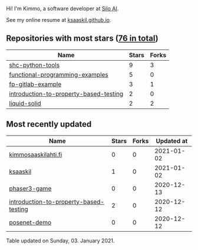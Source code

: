 Hi! I'm Kimmo, a software developer at [Silo AI](https://silo.ai/).

See my online resume at [ksaaskil.github.io](https://ksaaskil.github.io).

<!-- repositories starts -->

## Repositories with most stars ([76 in total](https://github.com/ksaaskil?tab=repositories))
| Name        | Stars           | Forks  |
| ------------- |-------------| -----|
|[shc-python-tools](https://github.com/ksaaskil/shc-python-tools)|9|3
|[functional-programming-examples](https://github.com/ksaaskil/functional-programming-examples)|5|0
|[fp-gitlab-example](https://github.com/ksaaskil/fp-gitlab-example)|3|1
|[introduction-to-property-based-testing](https://github.com/ksaaskil/introduction-to-property-based-testing)|2|0
|[liquid-solid](https://github.com/ksaaskil/liquid-solid)|2|2

<!-- repositories ends -->
<!-- recent_repositories starts -->

## Most recently updated
| Name        | Stars           | Forks  | Updated at
| ------------- |-------------| -----|-----|
|[kimmosaaskilahti.fi](https://github.com/ksaaskil/kimmosaaskilahti.fi)|0|0|2021-01-02
|[ksaaskil](https://github.com/ksaaskil/ksaaskil)|1|0|2021-01-02
|[phaser3-game](https://github.com/ksaaskil/phaser3-game)|0|0|2020-12-13
|[introduction-to-property-based-testing](https://github.com/ksaaskil/introduction-to-property-based-testing)|2|0|2020-12-12
|[posenet-demo](https://github.com/ksaaskil/posenet-demo)|0|0|2020-12-12

<!-- recent_repositories ends -->
<!-- updated_at starts -->
Table updated on Sunday, 03. January 2021.
<!-- updated_at ends -->
